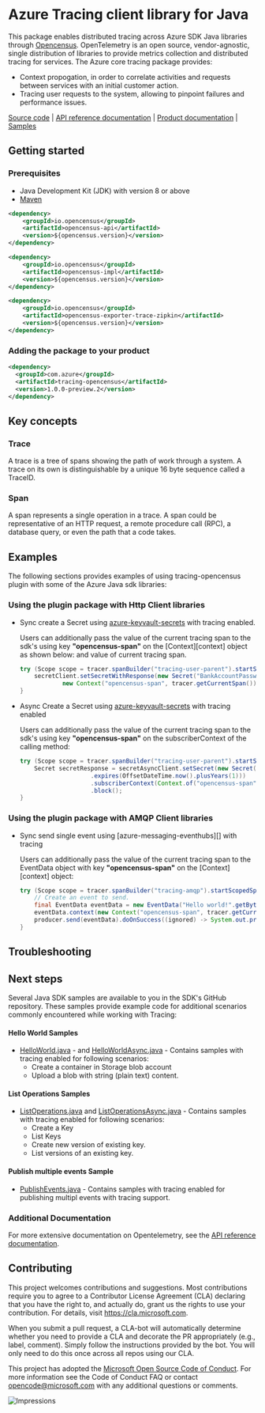 # Azure Tracing client library for Java
This package enables distributed tracing across Azure SDK Java libraries through [Opencensus][opencensus]. OpenTelemetry is an open source, vendor-agnostic, single distribution of libraries to provide metrics collection and distributed tracing for services. 
The Azure core tracing package provides:
- Context propogation, in order to correlate activities and requests between services with an initial customer action.
- Tracing user requests to the system, allowing to pinpoint failures and performance issues.

[Source code][source_code] | [API reference documentation][api_documentation] | [Product
documentation][aztracing_docs] | [Samples][samples]

## Getting started
### Prerequisites
- Java Development Kit (JDK) with version 8 or above
- [Maven][maven]
```xml
<dependency>
    <groupId>io.opencensus</groupId>
    <artifactId>opencensus-api</artifactId>
    <version>${opencensus.version}</version>
</dependency>

<dependency>
    <groupId>io.opencensus</groupId>
    <artifactId>opencensus-impl</artifactId>
    <version>${opencensus.version}</version>
</dependency>

<dependency>
    <groupId>io.opencensus</groupId>
    <artifactId>opencensus-exporter-trace-zipkin</artifactId>
    <version>${opencensus.version}</version>
</dependency>
```

### Adding the package to your product
```xml
<dependency>
  <groupId>com.azure</groupId>
  <artifactId>tracing-opencensus</artifactId>
  <version>1.0.0-preview.2</version>
</dependency>
```
## Key concepts
### Trace
A trace is a tree of spans showing the path of work through a system. A trace on its own is distinguishable by a unique 16 byte sequence called a TraceID.
### Span
A span represents a single operation in a trace. A span could be representative of an HTTP request, a remote procedure call (RPC), a database query, or even the path that a code takes.

## Examples
The following sections provides examples of using tracing-opencensus plugin with some of the Azure Java sdk libraries:
### Using the plugin package with Http Client libraries
- Sync create a Secret using [azure-keyvault-secrets][azure-keyvault-secrets] with tracing enabled.
    
    Users can additionally pass the value of the current tracing span to the sdk's using key **"opencensus-span"** on the [Context][context] object as shown below:
      and value of current tracing span.
	```java
	try (Scope scope = tracer.spanBuilder("tracing-user-parent").startScopedSpan()) { 
		secretClient.setSecretWithResponse(new Secret("BankAccountPassword", "f4G34fMh8v"),
	    		new Context("opencensus-span", tracer.getCurrentSpan()));
	}
	```
- Async Create a Secret using [azure-keyvault-secrets][azure-keyvault-secrets] with tracing enabled
    
    Users can additionally pass the value of the current tracing span to the sdk's using key **"opencensus-span"** on the subscriberContext of the calling method:
	```java
	try (Scope scope = tracer.spanBuilder("tracing-user-parent").startScopedSpan()){
	    Secret secretResponse = secretAsyncClient.setSecret(new Secret("BankAccountPassword", "f4G34fMh8v")
						.expires(OffsetDateTime.now().plusYears(1)))
						.subscriberContext(Context.of("opencensus-span", tracer.getCurrentSpan()))
						.block();
	}
	```

### Using the plugin package with AMQP Client libraries
- Sync send single event using [azure-messaging-eventhubs][] with tracing
    
    Users can additionally pass the value of the current tracing span to the EventData object with key **"opencensus-span"** on the [Context][context] object:
	```java
	try (Scope scope = tracer.spanBuilder("tracing-amqp").startScopedSpan()) {
		// Create an event to send.
		final EventData eventData = new EventData("Hello world!".getBytes(UTF_8));
		eventData.context(new Context("opencensus-span", tracer.getCurrentSpan()));
		producer.send(eventData).doOnSuccess((ignored) -> System.out.println("Event sent.")).block();
	}
	```
## Troubleshooting

## Next steps
Several Java SDK samples are available to you in the SDK's GitHub repository. These samples provide example code for additional scenarios commonly encountered while working with Tracing:

#### Hello World Samples
* [HelloWorld.java][sample_helloWorld] - and [HelloWorldAsync.java][sample_helloWorldAsync] - Contains samples with tracing enabled for following scenarios:
    * Create a container in Storage blob account
    * Upload a blob with string (plain text) content.
#### List Operations Samples
* [ListOperations.java][sample_list] and [ListOperationsAsync.java][sample_list_async] - Contains samples with tracing enabled for following scenarios:
    * Create a Key
    * List Keys
    * Create new version of existing key.
    * List versions of an existing key.
#### Publish multiple events Sample
* [PublishEvents.java][sample_publish_events] - Contains samples with tracing enabled for publishing multipl events with tracing support.

###  Additional Documentation
For more extensive documentation on Opentelemetry, see the [API reference documentation][opencensus].

## Contributing
This project welcomes contributions and suggestions. Most contributions require you to agree to a Contributor License Agreement (CLA) declaring that you have the right to, and actually do, grant us the rights to use your contribution. For details, visit https://cla.microsoft.com.

When you submit a pull request, a CLA-bot will automatically determine whether you need to provide a CLA and decorate the PR appropriately (e.g., label, comment). Simply follow the instructions provided by the bot. You will only need to do this once across all repos using our CLA.

This project has adopted the [Microsoft Open Source Code of Conduct](https://opensource.microsoft.com/codeofconduct/). For more information see the Code of Conduct FAQ or contact opencode@microsoft.com with any additional questions or comments.

<!-- Links -->
[api_documentation]: https://azure.github.io/azure-sdk-for-java/track2reports/index.html
[azure-keyvault-secrets]: https://github.com/Azure/azure-sdk-for-java/tree/master/sdk/keyvault/azure-keyvault-secrets
[maven]: https://maven.apache.org/
[source_code]:  src
[aztracing_docs]: TODO
[sample_helloWorld]: ./src/samples/java/com/azure/tracing/opencensus/HelloWorld.java
[sample_helloWorldAsync]: ./src/samples/java/com/azure/tracing/opencensus/HelloWorldAsync.java
[sample_list]: ./src/samples/java/com/azure/tracing/opencensus/ListOperationsTracing.java
[sample_list_async]: ./src/samples/java/com/azure/tracing/opencensus/ListOperationsAsync.java
[sample_publish_events]: ./src/samples/java/com/azure/tracing/opencensus/PublishEvents.java
[samples]: src/samples/java/com/azure/tracing/opencensus/
[opencensus]: https://opencensus.io/quickstart/java/tracing/

![Impressions](https://azure-sdk-impressions.azurewebsites.net/api/impressions/azure-sdk-for-java/sdk/tracing/README.png)